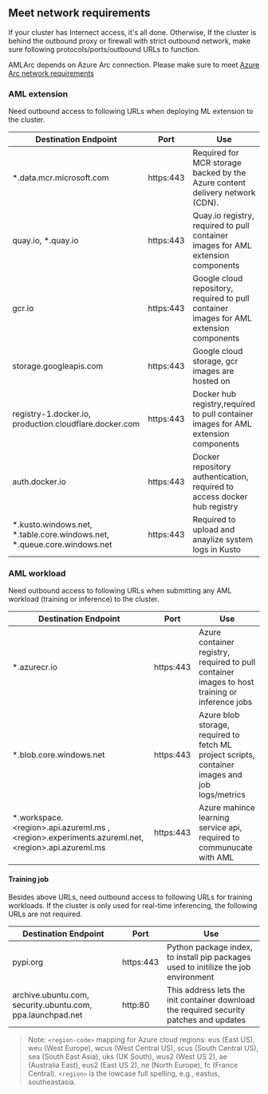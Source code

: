 ## Meet network requirements

If your cluster has Internect access, it's all done. Otherwise, If the cluster is behind the outbound proxy or firewall with strict outbound network, make sure following protocols/ports/outbound URLs to function.

AMLArc depends on Azure Arc connection. Please make sure to meet [Azure Arc network requirements](https://docs.microsoft.com/en-us/azure/azure-arc/kubernetes/quickstart-connect-cluster?tabs=azure-cli#meet-network-requirements) 

### AML extension
 
Need outbound access to following URLs when deploying ML extension to the cluster.

| Destination Endpoint| Port | Use |
|--|--|--|
|  *.data.mcr.microsoft.com| https:443 | Required for MCR storage backed by the Azure content delivery network (CDN). |
| quay.io, *.quay.io | https:443 | Quay.io registry, required to pull container images for AML extension components |
| gcr.io| https:443 | Google cloud repository, required to pull container images for AML extension components |
| storage.googleapis.com | https:443 | Google cloud storage, gcr images are hosted on |
| registry-1.docker.io, production.cloudflare.docker.com  | https:443 | Docker hub registry,required to pull container images for AML extension components |
| auth.docker.io| https:443 | Docker repository authentication, required to access docker hub registry |
| *.kusto.windows.net, *.table.core.windows.net, *.queue.core.windows.net | https:443 | Required to upload and anaylize system logs in Kusto |

### AML workload

Need outbound access to following URLs when submitting any AML workload (training or inference) to the cluster.
  
| Destination Endpoint| Port | Use |
|--|--|--|
| *.azurecr.io | https:443 | Azure container registry, required to pull container images to host training or inference jobs|
| *.blob.core.windows.net | https:443 | Azure blob storage, required to fetch ML project scripts, container images and job logs/metrics|
| *.workspace.\<region\>.api.azureml.ms ,  \<region\>.experiments.azureml.net,  \<region\>.api.azureml.ms | https:443 | Azure mahince learning service api, required to communucate with AML |

#### Training job
 
 Besides above URLs, need outbound access to following URLs for training workloads. If the cluster is only used for real-time inferencing, the following URLs are not required.

| Destination Endpoint| Port | Use |
|--|--|--|
| pypi.org | https:443 | Python package index, to install pip packages used to initilize the job environment |
| archive.ubuntu.com, security.ubuntu.com, ppa.launchpad.net | http:80 | This address lets the init container download the required security patches and updates |


>Note: `<region-code>` mapping for Azure cloud regions: eus (East US), weu (West Europe), wcus (West Central US), scus (South Central US), sea (South East Asia), uks (UK South), wus2 (West US 2), ae (Australia East), eus2 (East US 2), ne (North Europe), fc (France Central). `<region>` is the lowcase full spelling, e.g., eastus, southeastasia.
